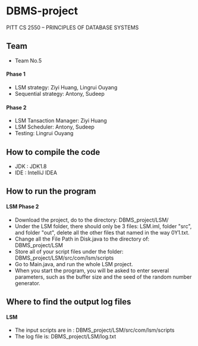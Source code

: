# DBMS-project
PITT CS 2550 – PRINCIPLES OF DATABASE SYSTEMS

## Team 
- Team No.5
#### Phase 1
- LSM strategy: Ziyi Huang, Lingrui Ouyang
- Sequential strategy: Antony, Sudeep
#### Phase 2
- LSM Tansaction Manager: Ziyi Huang 
- LSM Scheduler: Antony, Sudeep
- Testing: Lingrui Ouyang

## How to compile the code
- JDK : JDK1.8
- IDE : IntelliJ IDEA

## How to run the program
#### LSM Phase 2
- Download the project, do to the directory: DBMS_project/LSM/
- Under the LSM folder, there should only be 3 files: LSM.iml, folder "src", and folder "out", delete all the other files that named in the way 0Y1.txt.
- Change all the File Path in Disk.java to the directory of: DBMS_project/LSM
- Store all of your script files under the folder: DBMS_project/LSM/src/com/lsm/scripts
- Go to Main.java, and run the whole LSM project.
- When you start the program, you will be asked to enter several parameters, such as the buffer size and the seed of the random number generator.

## Where to find the output log files
#### LSM
- The input scripts are in : DBMS_project/LSM/src/com/lsm/scripts
- The log file is: DBMS_project/LSM/log.txt
